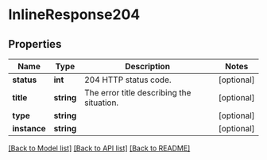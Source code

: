# InlineResponse204

## Properties
Name | Type | Description | Notes
------------ | ------------- | ------------- | -------------
**status** | **int** | 204 HTTP status code. | [optional] 
**title** | **string** | The error title describing the situation. | [optional] 
**type** | **string** |  | [optional] 
**instance** | **string** |  | [optional] 

[[Back to Model list]](../../README.md#documentation-for-models) [[Back to API list]](../../README.md#documentation-for-api-endpoints) [[Back to README]](../../README.md)

